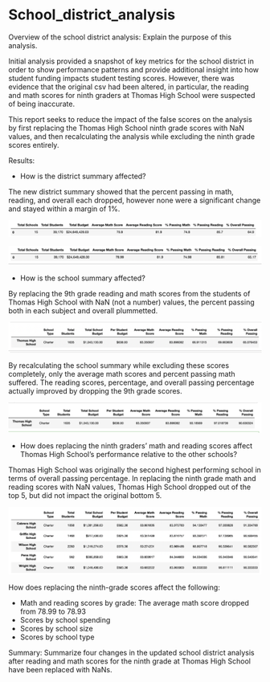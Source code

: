 # School_district_analysis

Overview of the school district analysis: Explain the purpose of this analysis.

Initial analysis provided a snapshot of key metrics for the school district in order to show performance patterns and provide additional insight into how student funding impacts student testing scores. However, there was evidence that the original csv had been altered, in particular, the reading and math scores for ninth graders at Thomas High School were suspected of being inaccurate. 

This report seeks to reduce the impact of the false scores on the analysis by first replacing the Thomas High School ninth grade scores with NaN values, and then recalculating the analysis while excluding the ninth grade scores entirely. 


Results: 

* How is the district summary affected? 

The new district summary showed that the percent passing in math, reading, and overall each dropped, however none were a significant change and stayed within a margin of 1%. 

![new district](https://github.com/msprech/School_district_analysis/blob/460d368980014276dd308effb753b7f79f80a62d/Resources/new%20district%20summary%20df.png)

![original district](https://github.com/msprech/School_district_analysis/blob/460d368980014276dd308effb753b7f79f80a62d/Resources/old%20district%20summary.png)


* How is the school summary affected?

By replacing the 9th grade reading and math scores from the students of Thomas High School with NaN (not a number) values, the percent passing both in each subject and overall plummetted. 

![school summary nan](https://github.com/msprech/School_district_analysis/blob/460d368980014276dd308effb753b7f79f80a62d/Resources/THS%20school%20summary%20w%20nan.png)

By recalculating the school summary while excluding these scores completely, only the average math scores and percent passing math suffered. The reading scores, percentage, and overall passing percentage actually improved by dropping the 9th grade scores.  

![school summary no nan](https://github.com/msprech/School_district_analysis/blob/460d368980014276dd308effb753b7f79f80a62d/Resources/THS%20school%20summary%20without%209th%20graders.png)

* How does replacing the ninth graders’ math and reading scores affect Thomas High School’s performance relative to the other schools?

Thomas High School was originally the second highest performing school in terms of overall passing percentage. In replacing the ninth grade math and reading scores with NaN values, Thomas High School dropped out of the top 5, but did not impact the original bottom 5. 

![new top 5](https://github.com/msprech/School_district_analysis/blob/460d368980014276dd308effb753b7f79f80a62d/Resources/top%205%20schools%20with%20nan%20values.png)

How does replacing the ninth-grade scores affect the following:
* Math and reading scores by grade: The average math score dropped from 78.99 to 78.93
* Scores by school spending
* Scores by school size
* Scores by school type


Summary: Summarize four changes in the updated school district analysis after reading and math scores for the ninth grade at Thomas High School have been replaced with NaNs.
